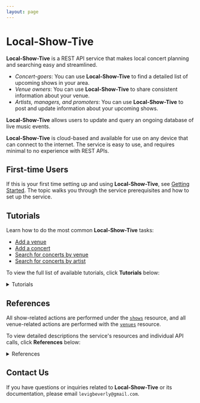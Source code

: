 ```yaml
---
layout: page
---
```

# Local-Show-Tive

**Local-Show-Tive** is a REST API service that makes local concert planning and searching easy and streamlined. 
- _Concert-goers_: You can use **Local-Show-Tive** to find a detailed list of upcoming shows in your area.
- _Venue owners_: You can use **Local-Show-Tive** to share consistent information about your venue.
- _Artists, managers, and promoters_: You can use **Local-Show-Tive** to post and update information about your upcoming shows.

**Local-Show-Tive** allows users to update and query an ongoing database of live music events. 

**Local-Show-Tive** is cloud-based and available for use on any device that can connect to the internet. The service is easy to use, and requires minimal to no experience with REST APIs. 

## First-time Users

If this is your first time setting up and using **Local-Show-Tive**, see [Getting Started](getting-started.md). The topic walks you through the service prerequisites and how to set up the service.

## Tutorials

Learn how to do the most common **Local-Show-Tive** tasks:
 - [Add a venue](tutorials/add-a-venue.md)
 - [Add a concert](tutorials/add-a-concert.md)
 - [Search for concerts by venue](tutorials/)
 - [Search for concerts by artist](tutorials/)

To view the full list of available tutorials, click **Tutorials** below:
<details>
  <summary>Tutorials</summary>
  
  - **venues**
    - [Add a venue](tutorials/add-a-venue.md)
    - [Update a venue](tutorials/update-a-venue.md)
    - [Delete a venue](tutorials/delete-a-venue.md)
 
  - **concerts**
    - [Add a concert](tutorials/add-a-concert.md)
    - [Change a concert's date and time](tutorials/change-a-concerts-date-and-time.md)
    - [Search for concerts by venue](tutorials/search-for-concerts-by-venue.md)
    - [Search for concerts by artist](tutorials/search-for-concerts-by-artist.md)
    - [Delete a concert](tutorials/delete-a-concert.md)
</details>

## References

All show-related actions are performed under the [`shows`]() resource, and all venue-related actions are performed with the [`venues`]() resource.

To view detailed descriptions the service's resources and individual API calls, click **References** below:
<details>
  <summary>References</summary>
  
  - [**venues** resource](references/venues.md)
    - **POST**
      - [Add venue](references/post-add-venue.md)
    - **PUT**
      - [Update venue](references/put-update-venue.md)
    - **GET**
      - [Get all venues](references/get-venues.md)
      - [Get venue by name](references/get-venue-by-name.md)
      - [Get venue by id](references/get-venue-by-id.md)
      - [Get venue by city](references/get-venue-by-city.md)
    - **DELETE**
      - [Delete venue](references/delete-venue.md)

  - [**concerts** resource](references/concerts.md)
    - **POST**
      - [Add concert](references/post-add-concert.md)
    - **PUT**
      - [Update concert](references/put-update-concert.md)
    - **GET**
      - [Get all concerts](references/get-concerts.md)
      - [Get concert by venue id](references/get-concert-by-venue-id.md)
      - [Get concert by artist](references/get-concert-by-artist.md)
      - [Get concert by date](references/get-concert-by-date.md)
    - **DELETE**
      - [Delete concert](references/delete-concert.md)
</details>

## Contact Us

If you have questions or inquiries related to **Local-Show-Tive** or its documentation, please email `levigbeverly@gmail.com`.
